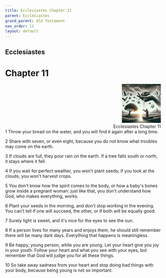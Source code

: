 ```yaml
---
title: Ecclesiastes Chapter 11
parent: Ecclesiastes
grand_parent: Old Testament
nav_order: 11
layout: default
---
```


## Ecclesiastes

# Chapter 11

<div style="clear: both; text-align: right;">
    <img src="/assets/Image/Ecclesiastes/500/11.jpg" alt="Ecclesiastes Chapter 11" class="chapter-image" style="max-width: 25%; height: auto;"/>
    <figcaption style="font-size: 14px;">Ecclesiastes Chapter 11</figcaption>
</div>
1 Throw your bread on the water, and you will find it again after a long time.

2 Share with seven, or even eight, because you do not know what troubles may come on the earth.

3 If clouds are full, they pour rain on the earth. If a tree falls south or north, it stays where it fell.

4 If you wait for perfect weather, you won't plant seeds; if you look at the clouds, you won't harvest crops.

5 You don't know how the spirit comes to the body, or how a baby's bones grow inside a pregnant woman: just like that, you don't understand how God, who makes everything, works.

6 Plant your seeds in the morning, and don't stop working in the evening. You can't tell if one will succeed, the other, or if both will be equally good.

7 Surely light is sweet, and it's nice for the eyes to see the sun.

8 If a person lives for many years and enjoys them, he should still remember there will be many dark days. Everything that happens is meaningless.

9 Be happy, young person, while you are young. Let your heart give you joy in your youth. Follow your heart and what you see with your eyes, but remember that God will judge you for all these things.

10 So take away sadness from your heart and stop doing bad things with your body, because being young is not so important.


